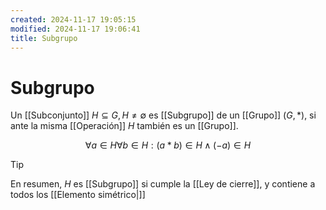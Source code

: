 ```yaml
---
created: 2024-11-17 19:05:15
modified: 2024-11-17 19:06:41
title: Subgrupo
---
```


# Subgrupo

Un [[Subconjunto]] $H \subseteq G, H \neq \emptyset$ es [[Subgrupo]] de un [[Grupo]] $\left( G, * \right)$, si ante la misma [[Operación]] $H$ también es un [[Grupo]].

$$
\forall a \in H \forall b \in H: (a * b) \in H \land (-a) \in H
$$
> [!tip]
> En resumen, $H$ es [[Subgrupo]] si cumple la [[Ley de cierre]], y contiene a todos los [[Elemento simétrico|]]